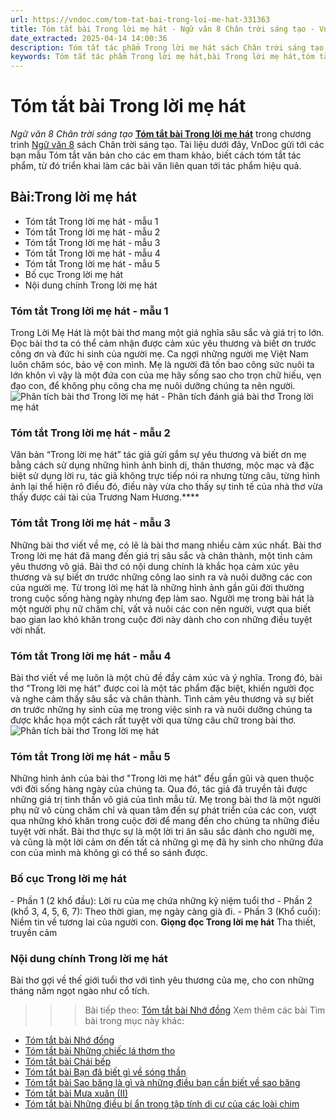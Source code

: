 ```yaml
---
url: https://vndoc.com/tom-tat-bai-trong-loi-me-hat-331363
title: Tóm tắt bài Trong lời mẹ hát - Ngữ văn 8 Chân trời sáng tạo - VnDoc.com
date_extracted: 2025-04-14 14:00:36
description: Tóm tắt tác phẩm Trong lời mẹ hát sách Chân trời sáng tạo giúp quý thầy cô giáo và các bạn học sinh có thêm tài liệu tham khảo.
keywords: Tóm tắt tác phẩm Trong lời mẹ hát,bài Trong lời mẹ hát,tóm tắt Trong lời mẹ hát,Tóm tắt văn bản Trong lời mẹ hát,học tốt ngữ văn lớp 8,ngữ văn 8,ngữ văn 8 Chân trời sáng tạo,ngữ văn lớp 8,văn 8 Chân trời sáng tạo,tóm tắt ngữ văn 8 CTST
---
```


# Tóm tắt bài Trong lời mẹ hát
 _Ngữ văn 8 Chân trời sáng tạo_
[**Tóm tắt bài Trong lời mẹ hát**](<https://vndoc.com/tom-tat-bai-trong-loi-me-hat-331363>) trong chương trình [Ngữ văn 8](<https://vndoc.com/ngu-van-lop8>) sách Chân trời sáng tạo. Tài liệu dưới đây, VnDoc gửi tới các bạn mẫu Tóm tắt văn bản cho các em tham khảo, biết cách tóm tắt tác phẩm, từ đó triển khai làm các bài văn liên quan tới tác phẩm hiệu quả.
## Bài:**Trong lời mẹ hát**
  * Tóm tắt Trong lời mẹ hát - mẫu 1
  * Tóm tắt Trong lời mẹ hát - mẫu 2 
  * Tóm tắt Trong lời mẹ hát - mẫu 3 
  * Tóm tắt Trong lời mẹ hát - mẫu 4 
  * Tóm tắt Trong lời mẹ hát - mẫu 5 
  * Bố cục Trong lời mẹ hát
  * Nội dung chính Trong lời mẹ hát

### **Tóm tắt Trong lời mẹ hát - mẫu 1**
Trong Lời Mẹ Hát là một bài thơ mang một giá nghĩa sâu sắc và giá trị to lớn. Đọc bài thơ ta có thể cảm nhận được cảm xúc yêu thương và biết ơn trước công ơn và đức hi sinh của người mẹ. Ca ngợi những người mẹ Việt Nam luôn chăm sóc, bảo vệ con mình. Mẹ là người đã tốn bao công sức nuôi ta lớn khôn vì vậy là một đứa con của mẹ hãy sống sao cho trọn chữ hiếu, vẹn đạo con, để không phụ công cha mẹ nuôi dưỡng chúng ta nên người.
![Phân tích bài thơ Trong lời mẹ hát - Phân tích đánh giá bài thơ Trong lời  mẹ hát](https://i.vdoc.vn/data/image/2024/11/12/phan-tich-bai-tho-trong-loi-me-hat1.jpg)
### **Tóm tắt Trong lời mẹ hát - mẫu 2**
Văn bản “Trong lời mẹ hát” tác giả gửi gắm sự yêu thương và biết ơn mẹ bằng cách sử dụng những hình ảnh bình dị, thân thương, mộc mạc và đặc biệt sử dụng lời ru, tác giả không trực tiếp nói ra nhưng từng câu, từng hình ảnh lại thể hiện rõ điều đó, điều này vừa cho thấy sự tinh tế của nhà thơ vừa thấy được cái tài của Trương Nam Hương.****
### **Tóm tắt Trong lời mẹ hát - mẫu 3**
Những bài thơ viết về mẹ, có lẽ là bài thơ mang nhiều cảm xúc nhất. Bài thơ Trong lời mẹ hát đã mang đến giá trị sâu sắc và chân thành, một tình cảm yêu thương vô giá. Bài thơ có nội dung chính là khắc họa cảm xúc yêu thương và sự biết ơn trước những công lao sinh ra và nuôi dưỡng các con của người mẹ. Từ trong lời mẹ hát là những hình ảnh gần gũi đời thường trong cuộc sống hàng ngày nhưng đẹp làm sao. Người mẹ trong bài hát là một người phụ nữ chăm chỉ, vất vả nuôi các con nên người, vượt qua biết bao gian lao khó khăn trong cuộc đời này dành cho con những điều tuyệt vời nhất.
### **Tóm tắt Trong lời mẹ hát - mẫu 4**
Bài thơ viết về mẹ luôn là một chủ đề đầy cảm xúc và ý nghĩa. Trong đó, bài thơ "Trong lời mẹ hát" được coi là một tác phẩm đặc biệt, khiến người đọc và nghe cảm thấy sâu sắc và chân thành. Tình cảm yêu thương và sự biết ơn trước những hy sinh của mẹ trong việc sinh ra và nuôi dưỡng chúng ta được khắc họa một cách rất tuyệt vời qua từng câu chữ trong bài thơ.
![Phân tích bài thơ Trong lời mẹ hát](https://i.vdoc.vn/data/image/2024/11/12/phan-tich-bai-tho-trong-loi-me-hat-2.jpg)
### **Tóm tắt Trong lời mẹ hát - mẫu 5**
Những hình ảnh của bài thơ "Trong lời mẹ hát" đều gần gũi và quen thuộc với đời sống hàng ngày của chúng ta. Qua đó, tác giả đã truyền tải được những giá trị tinh thần vô giá của tình mẫu tử. Mẹ trong bài thơ là một người phụ nữ vô cùng chăm chỉ và quan tâm đến sự phát triển của các con, vượt qua những khó khăn trong cuộc đời để mang đến cho chúng ta những điều tuyệt vời nhất. Bài thơ thực sự là một lời tri ân sâu sắc dành cho người mẹ, và cũng là một lời cảm ơn đến tất cả những gì mẹ đã hy sinh cho những đứa con của mình mà không gì có thể so sánh được.
### **Bố cục Trong lời mẹ hát**
\- Phần 1 \(2 khổ đầu\): Lời ru của mẹ chứa những kỷ niệm tuổi thơ
\- Phần 2 \(khổ 3, 4, 5, 6, 7\): Theo thời gian, mẹ ngày càng già đi.
\- Phần 3 \(Khổ cuối\): Niềm tin về tương lai của người con.
**Giọng đọc Trong lời mẹ hát**
Tha thiết, truyền cảm
### **Nội dung chính Trong lời mẹ hát**
Bài thơ gợi về thế giới tuổi thơ với tình yêu thương của mẹ, cho con những tháng năm ngọt ngào như cổ tích.
>>> Bài tiếp theo: [Tóm tắt bài Nhớ đồng](<https://vndoc.com/tom-tat-bai-nho-dong-331364>)
Xem thêm các bài Tìm bài trong mục này khác:
  * [Tóm tắt bài Nhớ đồng](</tom-tat-bai-nho-dong-331364>)
  * [Tóm tắt bài Những chiếc lá thơm tho](</tom-tat-bai-nhung-chiec-la-thom-tho-331365>)
  * [Tóm tắt bài Chái bếp](</tom-tat-bai-chai-bep-331366>)
  * [Tóm tắt bài Bạn đã biết gì về sóng thần](</tom-tat-bai-ban-da-biet-gi-ve-song-than-331368>)
  * [Tóm tắt bài Sao băng là gì và những điều bạn cần biết về sao băng](</tom-tat-bai-sao-bang-la-gi-va-nhung-dieu-ban-can-biet-ve-sao-bang-331373>)
  * [Tóm tắt bài Mưa xuân \(II\)](</tom-tat-bai-mua-xuan-ii-331377>)
  * [Tóm tắt bài Những điều bí ẩn trong tập tính di cư của các loài chim](</tom-tat-bai-nhung-dieu-bi-an-trong-tap-tinh-di-cu-cua-cac-loai-chim-331381>)

